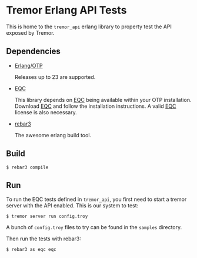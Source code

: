 # Tremor Erlang API Tests

This is home to the `tremor_api` erlang library to property test the API exposed by Tremor.

## Dependencies

* [Erlang/OTP] 
    
    Releases up to 23 are supported.

* [EQC]

    This library depends on [EQC] being available within your OTP installation.
    Download [EQC] and follow the installation instructions. A valid [EQC] license is also necessary.

* [rebar3]

    The awesome erlang build tool.
## Build

    $ rebar3 compile

## Run

To run the EQC tests defined in `tremor_api`, you first need to start a tremor server with the API enabled. This is our system to test:

    $ tremor server run config.troy

A bunch of `config.troy` files to try can be found in the `samples` directory.

Then run the tests with rebar3:

    $ rebar3 as eqc eqc

[EQC]: http://www.quviq.com/downloads/
[Erlang/OTP]: https://www.erlang.org/
[rebar3]: https://github.com/erlang/rebar3